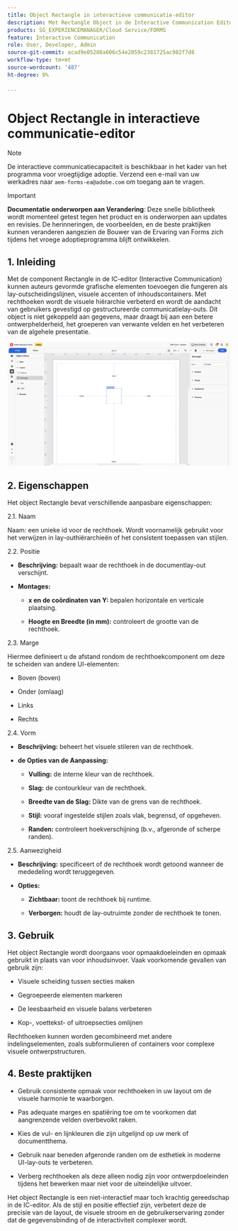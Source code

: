 ```yaml
---
title: Object Rectangle in interactieve communicatie-editor
description: Met Rectangle Object in de Interactive Communication Editor in AEM Forms kunnen auteurs vormgegeven grafische elementen toevoegen die fungeren als lay-outscheidingselementen, visuele accenten of inhoudscontainers.
products: SG_EXPERIENCEMANAGER/Cloud Service/FORMS
feature: Interactive Communication
role: User, Developer, Admin
source-git-commit: acad9e05288a606c54e2059c2381725ac982f7d8
workflow-type: tm+mt
source-wordcount: '487'
ht-degree: 0%

---
```



# Object Rectangle in interactieve communicatie-editor

>[!NOTE]
>
> De interactieve communicatiecapaciteit is beschikbaar in het kader van het programma voor vroegtijdige adoptie. Verzend een e-mail van uw werkadres naar `aem-forms-ea@adobe.com` om toegang aan te vragen.

>[!IMPORTANT]
>
> **Documentatie onderworpen aan Verandering**: Deze snelle bibliotheek wordt momenteel getest tegen het product en is onderworpen aan updates en revisies. De herinneringen, de voorbeelden, en de beste praktijken kunnen veranderen aangezien de Bouwer van de Ervaring van Forms zich tijdens het vroege adoptieprogramma blijft ontwikkelen.

## &#x200B;1. Inleiding

Met de component Rectangle in de IC-editor (Interactive Communication) kunnen auteurs gevormde grafische elementen toevoegen die fungeren als lay-outscheidingslijnen, visuele accenten of inhoudscontainers. Met rechthoeken wordt de visuele hiërarchie verbeterd en wordt de aandacht van gebruikers gevestigd op gestructureerde communicatielay-outs.
Dit object is niet gekoppeld aan gegevens, maar draagt bij aan een betere ontwerphelderheid, het groeperen van verwante velden en het verbeteren van de algehele presentatie.

![ vind IC Docu ](/help/forms/interactive-communication/assets/rectangle.png)

## &#x200B;2. Eigenschappen

Het object Rectangle bevat verschillende aanpasbare eigenschappen:

2.1. Naam

Naam: een unieke id voor de rechthoek. Wordt voornamelijk gebruikt voor het verwijzen in lay-outhiërarchieën of het consistent toepassen van stijlen.

2.2. Positie

- **Beschrijving:** bepaalt waar de rechthoek in de documentlay-out verschijnt.

- **Montages:**

   - **x en de coördinaten van Y:** bepalen horizontale en verticale plaatsing.

   - **Hoogte en Breedte (in mm):** controleert de grootte van de rechthoek.

2.3. Marge

Hiermee definieert u de afstand rondom de rechthoekcomponent om deze te scheiden van andere UI-elementen:

- Boven (boven)

- Onder (omlaag)

- Links

- Rechts

2.4. Vorm

- **Beschrijving:** beheert het visuele stileren van de rechthoek.

- **de Opties van de Aanpassing:**

   - **Vulling:** de interne kleur van de rechthoek.

   - **Slag:** de contourkleur van de rechthoek.

   - **Breedte van de Slag:** Dikte van de grens van de rechthoek.

   - **Stijl:** vooraf ingestelde stijlen zoals vlak, begrensd, of opgeheven.

   - **Randen:** controleert hoekverschijning (b.v., afgeronde of scherpe randen).

2.5. Aanwezigheid

- **Beschrijving:** specificeert of de rechthoek wordt getoond wanneer de mededeling wordt teruggegeven.

- **Opties:**

   - **Zichtbaar:** toont de rechthoek bij runtime.

   - **Verborgen:** houdt de lay-outruimte zonder de rechthoek te tonen.

## &#x200B;3. Gebruik

Het object Rectangle wordt doorgaans voor opmaakdoeleinden en opmaak gebruikt in plaats van voor inhoudsinvoer. Vaak voorkomende gevallen van gebruik zijn:

- Visuele scheiding tussen secties maken

- Gegroepeerde elementen markeren

- De leesbaarheid en visuele balans verbeteren

- Kop-, voettekst- of uitroepsecties omlijnen

Rechthoeken kunnen worden gecombineerd met andere indelingselementen, zoals subformulieren of containers voor complexe visuele ontwerpstructuren.

## &#x200B;4. Beste praktijken

- Gebruik consistente opmaak voor rechthoeken in uw layout om de visuele harmonie te waarborgen.

- Pas adequate marges en spatiëring toe om te voorkomen dat aangrenzende velden overbevolkt raken.

- Kies de vul- en lijnkleuren die zijn uitgelijnd op uw merk of documentthema.

- Gebruik naar beneden afgeronde randen om de esthetiek in moderne UI-lay-outs te verbeteren.

- Verberg rechthoeken als deze alleen nodig zijn voor ontwerpdoeleinden tijdens het bewerken maar niet voor de uiteindelijke uitvoer.

Het object Rectangle is een niet-interactief maar toch krachtig gereedschap in de IC-editor. Als de stijl en positie effectief zijn, verbetert deze de precisie van de layout, de visuele stroom en de gebruikerservaring zonder dat de gegevensbinding of de interactiviteit complexer wordt.


